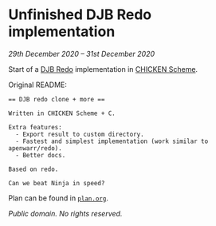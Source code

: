 # Unfinished DJB Redo implementation

_29th December 2020 – 31st December 2020_

Start of a [DJB Redo](https://cr.yp.to/redo.html) implementation in
[CHICKEN Scheme](https://www.call-cc.org/).

Original README:

```
== DJB redo clone + more ==

Written in CHICKEN Scheme + C.

Extra features:
  - Export result to custom directory.
  - Fastest and simplest implementation (work similar to apenwarr/redo).
  - Better docs.

Based on redo.

Can we beat Ninja in speed?
```

Plan can be found in [`plan.org`](https://github.com/axvr/codedump/blob/master/2020/redo/plan.org).

_Public domain.  No rights reserved._
